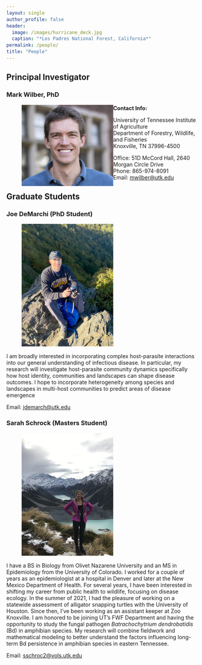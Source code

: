 ```yaml
---
layout: single
author_profile: false
header:
  image: /images/hurricane_deck.jpg
  caption: "*Los Padres National Forest, California*"
permalink: /people/
title: "People"
---
```


## Principal Investigator

### Mark Wilber, PhD
<figure>
  <img src="/images/mark-wilber-pic.jpg" style="float:left;width:240px">
</figure>

**Contact Info:**

University of Tennessee Institute of Agriculture\
Department of Forestry, Wildlife, and Fisheries\
Knoxville, TN 37996-4500

Office: 51D McCord Hall, 2640 Morgan Circle Drive\
Phone: 865-974-8091\
Email: mwilber@utk.edu

## Graduate Students

### Joe DeMarchi (PhD Student)

<figure>
  <img src="/images/joe_demarchi.tif" style="align:left;width:240px">
</figure>

I am broadly interested in incorporating complex host-parasite interactions into our general understanding of infectious disease. In particular, my research will investigate host-parasite community dynamics specifically how host identity, communities and landscapes can shape disease outcomes. I hope to incorporate heterogeneity among species and landscapes in multi-host communities to predict areas of disease emergence

Email: jdemarch@utk.edu


### Sarah Schrock (Masters Student)

<figure>
  <img src="/images/sarah_schrock.jpg" style="align:left;width:240px">
</figure>

I have a BS in Biology from Olivet Nazarene University and an MS in Epidemiology from the University of Colorado. I worked for a couple of years as an epidemiologist at a hospital in Denver and later at the New Mexico Department of Health. For several years, I have been interested in shifting my career from public health to wildlife, focusing on disease ecology. In the summer of 2021, I had the pleasure of working on a statewide assessment of alligator snapping turtles with the University of Houston. Since then, I’ve been working as an assistant keeper at Zoo Knoxville. I am honored to be joining UT’s FWF Department and having the opportunity to study the fungal pathogen *Batrachochytrium dendrobatidis* (Bd) in amphibian species. My research will combine fieldwork and mathematical modeling to better understand the factors influencing long-term Bd persistence in amphibian species in eastern Tennessee. 

Email: sschroc2@vols.utk.edu

